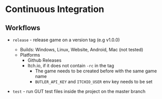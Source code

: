 # Continuous Integration

## Workflows

- `release` - release game on a version tag (e.g v1.0.0)

  - Builds: Windows, Linux, Website, Android, Mac (not tested)
  - Platforms
    - Github Releases
    - Itch.io, if it does not contain `-rc` in the tag
      - The game needs to be created before with the same game name
      - `BUTLER_API_KEY` and `ITCHIO_USER` env key needs to be set

- `test` - run GUT test files inside the project on the master branch
